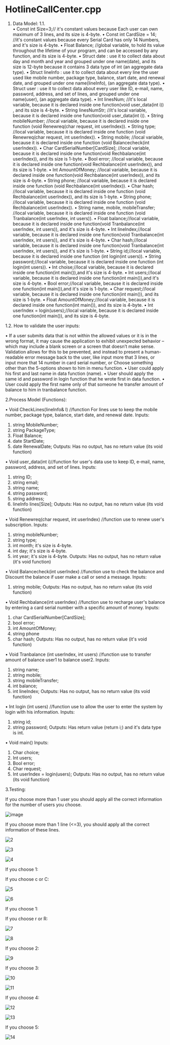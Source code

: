 # HotlineCallCenter.cpp
1.	Data Model:
1.1.	
•	Const int Size=3;// it's constant values because Each user can own maximum of 3 lines, and its size is 4-byte.
•	Const int CardSize = 14; //it's constant values because every Serial Card has only 14 Numbers, and it's size is 4-byte.
•	Float Balance; //global variable, to hold its value throughout the lifetime of your program, and can be accessed by any function, and its size is 4-byte. 
•	Struct date : use it to collect data about day and month and year and grouped under one name(date), and its size is 12-byte  because it contains 3 data type of  int (an aggregate data type).
•	Struct lineInfo : use it to collect data about every line the user used like mobile number, package type, balance, start date, and renewal date, and grouped under one name(lineInfo), (an aggregate data type).
•	Struct user : use it to collect data about every user like  ID, e-mail, name, password, address, and set of lines, and grouped under one name(user), (an aggregate data type).
•	Int linesNum; //it's local variable, because it is declared inside one function(void user_data(int i)) , and its size is 4-byte.
•	String linesNumStr; //it's local variable, because it is declared inside one function(void user_data(int i)).
•	String mobileNumber; //local variable, because it is declared inside one function (void Renewreq(char request, int userIndex)).
•	 String type; //local variable, because it is declared inside one function (void Renewreq(char request, int userIndex)).
•	String mobile; //local variable, because it is declared inside one function (void Balancecheck(int userIndex)).
•	Char CardSerialNumber[CardSize]; //local variable, because it is declared inside one function(void Rechbalance(int userIndex)), and its size is 1-byte.
•	Bool error; //local variable, because it is declared inside one function(void Rechbalance(int userIndex)), and its size is 1-byte.
•	Int AmountOfMoney; //local variable, because it is declared inside one function(void Rechbalance(int userIndex)), and its size is 4-byte.
•	String phone; //local variable, because it is declared inside one function (void Rechbalance(int userIndex)).
•	Char hash; //local variable, because it is declared inside one function (void Rechbalance(int userIndex)), and its size is 1-byte.
•	String phone; //local variable, because it is declared inside one function (void Rechbalance(int userIndex)).
•	String name, mobile, mobileTransfer; //local variable, because it is declared inside one function (void Tranbalance(int userIndex, int users)).
•	Float balance;//local variable, because it is declared inside one function(void Tranbalance(int userIndex, int users)), and it's size is 4-byte.
•	Int lineIndex;//local variable, because it is declared inside one function(void Tranbalance(int userIndex, int users)), and it's size is 4-byte.
•	Char hash;//local variable, because it is declared inside one function(void Tranbalance(int userIndex, int users)), and it's size is 1-byte.
•	String id;//local variable, because it is declared inside one function (int login(int users)).
•	String password;//local variable, because it is declared inside one function (int login(int users)).
•	Int choise;//local variable, because it is declared inside one function(int main()),and it's size is 4-byte.
•	Int users;//local variable, because it is declared inside one function(int main()),and it's size is 4-byte.
•	Bool error;//local variable, because it is declared inside one function(int main()),and it's size is 1-byte.
•	Char request;//local variable, because it is declared inside one function(int main()), and its size is 1-byte.
•	Float AmountOfMoney;//local variable, because it is declared inside one function(int main()), and its size is 4-byte.
•	Int userIndex = login(users);//local variable, because it is declared inside one function(int main()), and its size is 4-byte.

1.2.	 How to validate the user inputs:

•	If a user submits data that is not within the allowed values or it is in the wrong format, it may cause the application to exhibit unexpected behavior – which may include a blank screen or a screen that doesn’t make sense. Validation allows for this to be prevented, and instead to present a human-readable error message back to the user, like input more that 3 lines, or input more that 14 number in card serial number, or Choose something other than the 5-options shown to him in menu function.
•	User could apply his first and last name in data function (name).
•	User should apply the same id and password in login function that he wrote first in data function.
•	User could apply the first name only of that someone he transfer amount of balance to him in tranbalance function.

2.Process Model (Functions):

•	Void CheckLines(lineInfo& l) //function For lines use to keep the mobile number, package type, balance, start date, and renewal date.
Inputs:
1.	string MobileNumber;
2.	string PackageType;
3.	Float Balance; 
4.	date StartDate;
5.	date RenewalDate;
               Outputs: 
Has no output, has no return value (its void function)

•	Void user_data(int i)//function for user's data use to keep ID, e-mail, name, password, address, and set of lines.
Inputs:
1.	string ID;
2.	string email;
3.	string name;
4.	string password;
5.	string address;
6.	lineInfo lines[Size];
Outputs: 
Has no output, has no return value (its void function)

•	Void Renewreq(char request, int userIndex) //function use to renew user's subscription.
Inputs:
1.	string mobileNumber;
2.	string type;
3.	int month; it's size is 4-byte.
4.	int day; it's size is 4-byte.
5.	int year; it's size is 4-byte.
Outputs: 
Has no output, has no return value (it's void function)

•	Void Balancecheck(int userIndex) //function use to check the balance and Discount the balance if user make a call or send a message.
Inputs: 
1.	string mobile;
Outputs: 
Has no output, has no return value (its void function)

•	Void Rechbalance(int userIndex) //function use to recharge user's balance by entering a card serial number with a specific amount of money.
Inputs:
1.	char CardSerialNumber[CardSize]; 
2.	bool error; 
3.	int AmountOfMoney; 
4.	string phone
5.	char hash;
Outputs: 
Has no output, has no return value (it's void function)

•	Void Tranbalance (int userIndex, int users) //function use to transfer amount of balance user1 to balance user2.
Inputs:
1.	string name;
2.	string mobile;
3.	string mobileTransfer;
4.	int balance;
5.	int lineIndex;
Outputs: 
Has no output, has no return value (its void function)

•	Int login (int users) //function use to allow the user to enter the system by login with his information.
Inputs:
1.	string id;
2.	string password;
Outputs:
Has return value (return i;) and it's data type is int.

•	Void main()
Inputs:
1.	Char choice;
2.	Int users;
3.	Bool error;
4.	Char request;
5.	Int userIndex = login(users);
 Outputs:
Has no output, has no return value (its void function)

3.Testing:

If you choose more than 1 user you should apply all the correct information for the number of users you choose.
  
![image](https://user-images.githubusercontent.com/101226388/189550965-388056f8-67ba-4b50-a86b-094f59d8227b.png)

If you choose more than 1 line (<=3), you should apply all the correct information of these lines.

![2](https://user-images.githubusercontent.com/101226388/189551081-7597e850-5d16-4c8b-9e0c-62bb481dea5b.png)


![3](https://user-images.githubusercontent.com/101226388/189551107-1fd9d387-d8eb-4de4-b396-c3bba1011d33.png)

![4](https://user-images.githubusercontent.com/101226388/189551113-79dce21d-2ec2-4cd0-a83c-23c2628a2d50.png)

If you choose 1:

If you choose c or C:

![5](https://user-images.githubusercontent.com/101226388/189551148-82d5ec5d-5233-4c6c-9c2d-4b1f124f2918.png)

![6](https://user-images.githubusercontent.com/101226388/189551154-04bd10b8-3554-4e60-941a-b53a25205d1e.png)

If you choose 1:

If you choose r or R:

![7](https://user-images.githubusercontent.com/101226388/189551175-0d29e31e-19d0-4fe2-992f-02a6001c4a14.png)

![8](https://user-images.githubusercontent.com/101226388/189551181-3f751c9b-aa6c-46fa-b91b-6361178c3d68.png)

If you choose 2:

![9](https://user-images.githubusercontent.com/101226388/189551197-6108f331-b790-44bb-844e-40b888f94986.png)

If you choose 3:

![10](https://user-images.githubusercontent.com/101226388/189551218-001f6b45-9eaa-421a-bce8-20f0483cb5d7.png)

![11](https://user-images.githubusercontent.com/101226388/189551236-ae2f8ffb-f7c2-494f-98f8-d7c51dab1a4f.png)

If you choose 4:

![12](https://user-images.githubusercontent.com/101226388/189551261-c8c934fa-3abb-461a-bae5-7fd0b1130792.png)

![13](https://user-images.githubusercontent.com/101226388/189551271-22a70517-89b9-4a16-b2db-eaa6236a1a13.png)

If you choose 5:

![14](https://user-images.githubusercontent.com/101226388/189551300-5ee7472d-1d22-4a49-9085-602a8c38b862.png)









